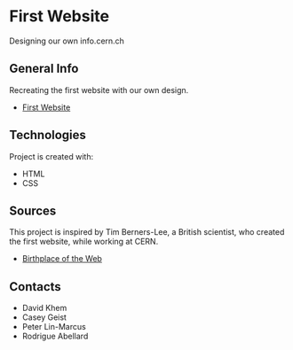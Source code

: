 # First Website
Designing our own info.cern.ch

## General Info
Recreating the first website with our own design.
* [First Website](http://info.cern.ch/hypertext/WWW/TheProject.html)

## Technologies
Project is created with:
* HTML
* CSS

## Sources
This project is inspired by Tim Berners-Lee, a British scientist, who created the first website, while working at CERN.
* [Birthplace of the Web](https://home.cern/science/computing/birth-web)

## Contacts
* David Khem
* Casey Geist
* Peter Lin-Marcus
* Rodrigue Abellard
